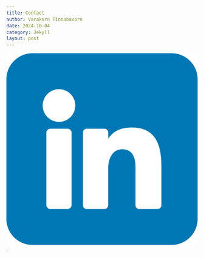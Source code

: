 ```yaml
---
title: Contact
author: Varakorn Tinnabavorn
date: 2024-10-04
category: Jekyll
layout: post
---
```


[![Linkedin](assets/images/linkedin.png)](https://www.linkedin.com/in/vtinnabavorn/).
